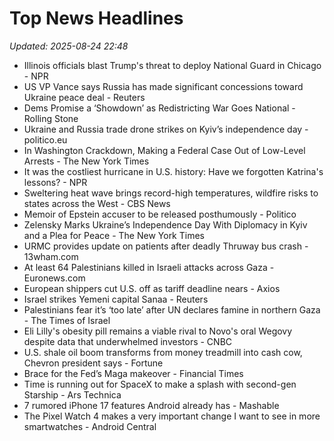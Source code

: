 # Top News Headlines

_Updated: 2025-08-24 22:48_

- Illinois officials blast Trump's threat to deploy National Guard in Chicago - NPR
- US VP Vance says Russia has made significant concessions toward Ukraine peace deal - Reuters
- Dems Promise a ‘Showdown’ as Redistricting War Goes National - Rolling Stone
- Ukraine and Russia trade drone strikes on Kyiv’s independence day - politico.eu
- In Washington Crackdown, Making a Federal Case Out of Low-Level Arrests - The New York Times
- It was the costliest hurricane in U.S. history: Have we forgotten Katrina's lessons? - NPR
- Sweltering heat wave brings record-high temperatures, wildfire risks to states across the West - CBS News
- Memoir of Epstein accuser to be released posthumously - Politico
- Zelensky Marks Ukraine’s Independence Day With Diplomacy in Kyiv and a Plea for Peace - The New York Times
- URMC provides update on patients after deadly Thruway bus crash - 13wham.com
- At least 64 Palestinians killed in Israeli attacks across Gaza - Euronews.com
- European shippers cut U.S. off as tariff deadline nears - Axios
- Israel strikes Yemeni capital Sanaa - Reuters
- Palestinians fear it’s ‘too late’ after UN declares famine in northern Gaza - The Times of Israel
- Eli Lilly's obesity pill remains a viable rival to Novo's oral Wegovy despite data that underwhelmed investors - CNBC
- U.S. shale oil boom transforms from money treadmill into cash cow, Chevron president says - Fortune
- Brace for the Fed’s Maga makeover - Financial Times
- Time is running out for SpaceX to make a splash with second-gen Starship - Ars Technica
- 7 rumored iPhone 17 features Android already has - Mashable
- The Pixel Watch 4 makes a very important change I want to see in more smartwatches - Android Central